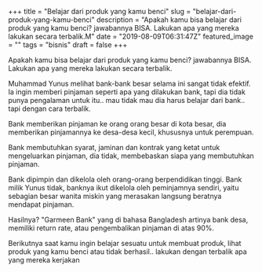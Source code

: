 +++
title = "Belajar dari produk yang kamu benci"
slug = "belajar-dari-produk-yang-kamu-benci"
description = "Apakah kamu bisa belajar dari produk yang kamu benci? jawabannya BISA. Lakukan apa yang mereka lakukan secara terbalik.M"
date = "2019-08-09T06:31:47Z"
featured_image = ""
tags = "bisnis"
draft = false
+++ 
 
Apakah kamu bisa belajar dari produk yang kamu benci? jawabannya BISA. Lakukan apa yang mereka lakukan secara terbalik.

Muhammad Yunus melihat bank-bank besar selama ini sangat tidak efektif. Ia ingin memberi pinjaman seperti apa yang dilakukan bank, tapi dia tidak punya pengalaman untuk itu.. mau tidak mau dia harus belajar dari bank.. tapi dengan cara terbalik.

Bank memberikan pinjaman ke orang orang besar di kota besar, dia memberikan pinjamannya ke desa-desa kecil, khususnya untuk perempuan.

Bank membutuhkan syarat, jaminan dan kontrak yang ketat untuk mengeluarkan pinjaman, dia tidak, membebaskan siapa yang membutuhkan pinjaman.

Bank dipimpin dan dikelola oleh orang-orang berpendidikan tinggi. Bank milik Yunus tidak, banknya ikut dikelola oleh peminjamnya sendiri, yaitu sebagian besar wanita miskin yang merasakan langsung beratnya mendapat pinjaman.

Hasilnya? "Garmeen Bank" yang di bahasa Bangladesh artinya bank desa, memiliki return rate, atau pengembalikan pinjaman di atas 90%.

Berikutnya saat kamu ingin belajar sesuatu  untuk membuat produk, lihat produk yang kamu benci atau tidak berhasil.. lakukan dengan terbalik apa yang mereka kerjakan